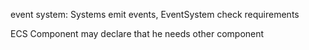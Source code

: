 event system:
Systems emit events, EventSystem check requirements

ECS Component may declare that he needs other component